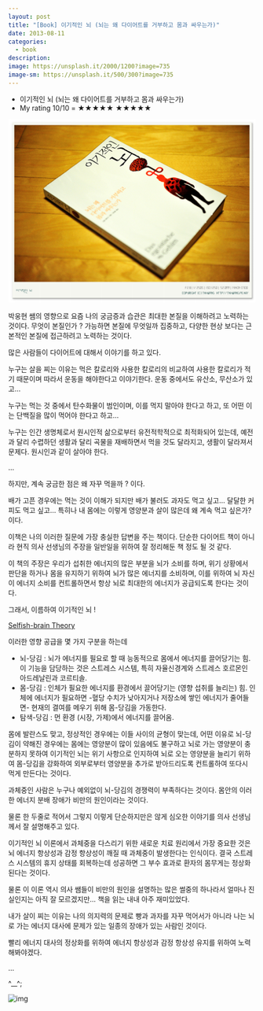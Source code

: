 ```yaml
---
layout: post
title: "[Book] 이기적인 뇌 (뇌는 왜 다이어트를 거부하고 몸과 싸우는가)"
date: 2013-08-11
categories:
  - book
description: 
image: https://unsplash.it/2000/1200?image=735
image-sm: https://unsplash.it/500/300?image=735
---
```


- 이기적인 뇌 (뇌는 왜 다이어트를 거부하고 몸과 싸우는가)
- My rating 10/10 = ★★★★★ ★★★★★

<!--more--> 

![img](https://raw.githubusercontent.com/tkhwang/tkhwang-etc/master/img/photobucket/DSC_9196.JPG)

박웅현 쌤의 영향으로 요즘 나의 궁금증과 습관은 최대한 본질을 이해하려고 노력하는 것이다. 
무엇이 본질인가 ? 가능하면 본질에 무엇일까 집중하고, 다양한 현상 보다는 근본적인 본질에 접근하려고 노력하는 것이다.

많은 사람들이 다이어트에 대해서 이야기를 하고 있다.

누구는 살을 찌는 이유는 먹은 칼로리와 사용한 칼로리의 비교하여 사용한 칼로리가 적기 때문이며 따라서 운동을 해야한다고 이야기한다. 운동 중에서도 유산소, 무산소가 있고…

누구는 먹는 것 중에서 탄수화물이 범인이며, 이를 먹지 말아야 한다고 하고,
또 어떤 이는 단백질을 많이 먹어야 한다고 하고…

누구는 인간 생명체로서 원시인적 삶으로부터 유전적학적으로 최적화되어 있는데, 
예전과 달리 수렵하던 생활과 달리 곡물을 재배하면서 먹을 것도 달라지고, 생활이 달라져서 문제다. 원시인과 같이 살아야 한다.

…

하지만, 계속 궁금한 점은 왜 자꾸 먹을까 ? 이다.

배가 고픈 경우에는 먹는 것이 이해가 되지만 배가 불러도 과자도 먹고 싶고… 달달한 커피도 먹고 싶고… 특히나 내 몸에는 이렇게 영양분과 살이 많은데 왜 계속 먹고 싶은가? 이다.

이책은 나의 이러한 질문에 가장 충실한 답변을 주는 책이다.
단순한 다이어트 책이 아니라 현직 의사 선생님의 주장을 일반일을 위하여 잘 정리해둔 책 정도 될 것 같다.

이 책의 주장은 우리가 섭취한 에너지의 많은 부분을 뇌가 소비를 하며, 위기 상황에서 판단을 하거나 몸을 유지하기 위하여 뇌가 많은 에너지를 소비하며, 이를 위하여 뇌 자신이 에너지 소비를 컨트롤하면서 항상 뇌로 최대한의 에너지가 공급되도록 한다는 것이다.

그래서, 이름하여 이기적인 뇌 !

[Selfish-brain Theory](http://www.selfish-brain.net/en.html)

이러한 영향 공급을 몇 가지 구분을 하는데

- 뇌-당김 : 뇌가 에너지를 필요로 할 때 능동적으로 몸에서 에너지를 끌어당기는 힘. 이 기능을 담당하는 것은 스트레스 시스템, 특히 자율신경계와 스트레스 호르몬인 아드레날린과 코르티솔.
- 몸-당김 : 인체가 필요한 에너지를 환경에서 끌어당기는 (영향 섭취를 늘리는) 힘. 인체에 에너지가 필요하면 -혈당 수치가 낮아지거나 저장소에 쌓인 에너지가 줄어들면- 현재의 결여를 메우기 위해 몸-당김을 가동한다.
- 탐색-당김 : 먼 환경 (시장, 가제)에서 에너지를 끌어옴.

몸에 발란스도 맞고, 정상적인 경우에는 이들 사이의 균형이 맞는데, 어떤 이유로 뇌-당김이 약해진 경우에는 몸에는 영양분이 많이 있음에도 불구하고 뇌로 가는 영양분이 충분하지 못하여 이기적인 뇌는 위기 사항으로 인지하여 뇌로 오는 영양분을 늘리기 위하여 몸-당김을 강화하여 외부로부터 영양분을 추가로 받아드리도록 컨트롤하여 또다시 먹게 만든다는 것이다.

과체중인 사람은 누구나 예외없이 뇌-당김의 경쟁력이 부족하다는 것이다. 몸안의 이러한 에너지 분배 장애가 비만의 원인이라는 것이다.

물론 한 두줄로 적어서 그렇지 이렇게 단순하지만은 않게 심오한 이야기를 의사 선생님께서 잘 설명해주고 있다.

이기적인 뇌 이론에서 과체중을 다스리기 위한 새로운 치료 원리에서 가장 중요한 것은 뇌 에너지 항상성과 감정 항상성이 깨질 때 과체중이 발생한다는 인식이다. 결국 스트레스 시스템의 휴지 상태를 회복하는데 성공하면 그 부수 효과로 환자의 몸무게는 정상화된다는 것이다.

물론 이 이론 역시 의사 쌤들이 비만의 원인을 설명하는 많은 썰중의 하나라서 얼마나 진실인지는 아직 잘 모르겠지만… 책을 읽는 내내 아주 재미있었다.

내가 살이 찌는 이유는 나의 의지력의 문제로 빵과 과자를 자꾸 먹어서가 아니라 나는 뇌로 가는 에너지 대사에 문제가 있는 일종의 장애가 있는 사람인 것이다.

빨리 에너지 대사의 정상화를 위하여 에너지 항상성과 감정 항상성 유지를 위하여 노력해봐야겠다.

…

^__^;

![img](http://i2.wp.com/image.aladin.co.kr/product/2795/30/cover/8962630966_2.jpg?w=600)